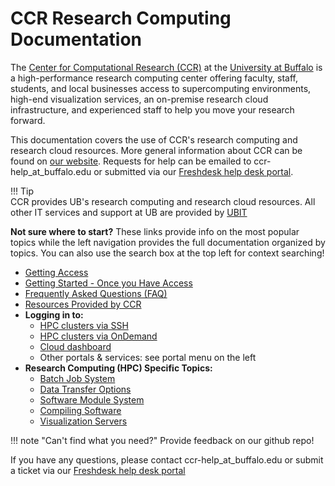 # CCR Research Computing Documentation

The [Center for Computational Research (CCR)](https://buffalo.edu/ccr) at the [University at Buffalo](https://buffalo.edu) is a high-performance research computing center offering faculty, staff, students, and local businesses access to supercomputing environments, high-end visualization services, an on-premise research cloud infrastructure, and experienced staff to help you move your research forward.  

This documentation covers the use of CCR's research computing and research cloud resources. More general information about CCR can be found on [our website](https://buffalo.edu/ccr).  Requests for help can be emailed to ccr-help_at_buffalo.edu or submitted via our [Freshdesk help desk portal](https://ubccr.freshdesk.com).   

!!! Tip   
    CCR provides UB's research computing and research cloud resources. All other IT services and support at UB are provided by [UBIT](https://buffalo.edu/ubit)  

**Not sure where to start?** These links provide info on the most popular topics while the left navigation provides the full documentation organized by topics.  You can also use the search box at the top left for context searching!  

- [Getting Access](getting-access.md)  
- [Getting Started - Once you Have Access](getting-started.md)  
- [Frequently Asked Questions (FAQ)](faq.md)  
- [Resources Provided by CCR](getting-started.md#computing-resources-at-ccr)
- **Logging in to:**
    - [HPC clusters via SSH](hpc/login.md)  
    - [HPC clusters via OnDemand](portals/ood.md)  
    - [Cloud dashboard](cloud/using.md)  
    - Other portals & services: see portal menu on the left  
- **Research Computing (HPC) Specific Topics:**  
    - [Batch Job System](hpc/jobs.md)  
    - [Data Transfer Options](hpc/data-transfer.md)  
    - [Software Module System](software/modules.md)  
    - [Compiling Software](software/building.md)  
    - [Visualization Servers](hpc/viz.md)  


!!! note "Can't find what you need?"
    Provide feedback on our github repo!

If you have any questions, please contact ccr-help_at_buffalo.edu or submit a ticket via our [Freshdesk help desk portal](https://ubccr.freshdesk.com)

